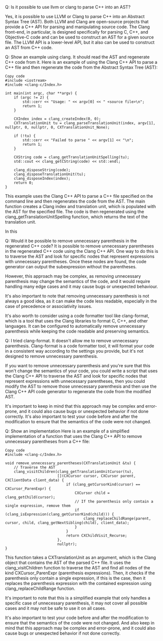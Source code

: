 Q:
Is it possible to use llvm or clang to parse C++ into an AST?

Yes, it is possible to use LLVM or Clang to parse C++ into an Abstract Syntax Tree (AST). Both LLVM and Clang are open-source projects that provide a C++ API for parsing and manipulating source code. The Clang front-end, in particular, is designed specifically for parsing C, C++, and Objective-C code and can be used to construct an AST for a given source file. The LLVM API is a lower-level API, but it also can be used to construct an AST from C++ code.




Q:
Show an example using clang. It should read the AST and regenerate C++ code from it.
Here is an example of using the Clang C++ API to parse a C++ file and then regenerate the code from the Abstract Syntax Tree (AST):
```
Copy code
#include <iostream>
#include <clang-c/Index.h>

int main(int argc, char **argv) {
    if (argc != 2) {
        std::cerr << "Usage: " << argv[0] << " <source file>\n";
        return 1;
    }

    CXIndex index = clang_createIndex(0, 0);
    CXTranslationUnit tu = clang_parseTranslationUnit(index, argv[1], nullptr, 0, nullptr, 0, CXTranslationUnit_None);

    if (!tu) {
        std::cerr << "Failed to parse " << argv[1] << "\n";
        return 1;
    }

    CXString code = clang_getTranslationUnitSpelling(tu);
    std::cout << clang_getCString(code) << std::endl;

    clang_disposeString(code);
    clang_disposeTranslationUnit(tu);
    clang_disposeIndex(index);
    return 0;
}
```
This example uses the Clang C++ API to parse a C++ file specified on the command line and then regenerates the code from the AST. The main function creates a Clang index and translation unit, which is populated with the AST for the specified file. The code is then regenerated using the clang_getTranslationUnitSpelling function, which returns the text of the translation unit.

In this




Q:
Would it be possible to remove unnecessary parenthesis in the regenerated C++ code?
It is possible to remove unnecessary parentheses in the regenerated C++ code using the Clang C++ API. One way to do this is to traverse the AST and look for specific nodes that represent expressions with unnecessary parentheses. Once these nodes are found, the code generator can output the subexpression without the parentheses.

However, this approach may be complex, as removing unnecessary parenthesis may change the semantics of the code, and it would require handling many edge cases and it may cause bugs or unexpected behaviour.

It's also important to note that removing unnecessary parenthesis is not always a good idea, as it can make the code less readable, especially in the case of precedence or associativity issues.

It's also worth to consider using a code formatter tool like clang-format, which is a tool that uses the Clang libraries to format C, C++, and other languages. It can be configured to automatically remove unnecessary parenthesis while keeping the code readable and preserving semantics.




Q:
I tried clang-format. It doesn't allow me to remove unnecessary parenthesis.
Clang-format is a code formatter tool, it will format your code in a consistent way according to the settings you provide, but it's not designed to remove unnecessary parenthesis.

If you want to remove unnecessary parenthesis and you're sure that this won't change the semantics of your code, you could write a script that uses the Clang C++ API to traverse the AST and look for specific nodes that represent expressions with unnecessary parentheses, then you could modify the AST to remove those unnecessary parenthesis and then use the Clang C++ API code generator to regenerate the code from the modified AST.

It's important to keep in mind that this approach may be complex and error-prone, and it could also cause bugs or unexpected behavior if not done correctly. It's also important to test your code before and after the modification to ensure that the semantics of the code were not changed.




Q:
Show an implementation
Here is an example of a simplified implementation of a function that uses the Clang C++ API to remove unnecessary parentheses from a C++ file:
```
Copy code
#include <clang-c/Index.h>

void remove_unnecessary_parentheses(CXTranslationUnit &tu) {
    // Traverse the AST
    clang_visitChildren(clang_getTranslationUnitCursor(tu),
                        [](CXCursor cursor, CXCursor parent, CXClientData client_data) {
                            if (clang_getCursorKind(cursor) == CXCursor_ParenExpr) {
                                CXCursor child = clang_getChild(cursor);
                                // If the parenthesis only contain a single expression, remove them
                                if (clang_isExpression(clang_getCursorKind(child))) {
                                    clang_replaceChildRange(parent, cursor, child, clang_getNextSibling(child), client_data);
                                }
                            }
                            return CXChildVisit_Recurse;
                        },
                        nullptr);
}
```

This function takes a CXTranslationUnit as an argument, which is the Clang object that contains the AST of the parsed C++ file. It uses the clang_visitChildren function to traverse the AST and find all nodes of the kind CXCursor_ParenExpr (parenthesis expressions). Then, it checks if the parenthesis only contain a single expression, if this is the case, then it replaces the parenthesis expression with the contained expression using clang_replaceChildRange function.

It's important to note that this is a simplified example that only handles a specific case of unnecessary parenthesis, it may not cover all possible cases and it may not be safe to use it on all cases.

It's also important to test your code before and after the modification to ensure that the semantics of the code were not changed. And also keep in mind that this approach may be complex and error-prone, and it could also cause bugs or unexpected behavior if not done correctly.